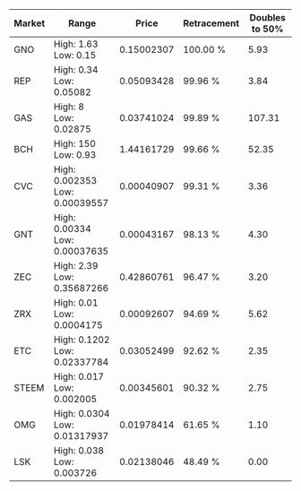 | Market | Range | Price| Retracement | Doubles to 50% |
| --- | --- | --- | --- | --- |
| GNO | High: 1.63<br />Low: 0.15 | 0.15002307 | 100.00 % | 5.93 |
| REP | High: 0.34<br />Low: 0.05082 | 0.05093428 | 99.96 % | 3.84 |
| GAS | High: 8<br />Low: 0.02875 | 0.03741024 | 99.89 % | 107.31 |
| BCH | High: 150<br />Low: 0.93 | 1.44161729 | 99.66 % | 52.35 |
| CVC | High: 0.002353<br />Low: 0.00039557 | 0.00040907 | 99.31 % | 3.36 |
| GNT | High: 0.00334<br />Low: 0.00037635 | 0.00043167 | 98.13 % | 4.30 |
| ZEC | High: 2.39<br />Low: 0.35687266 | 0.42860761 | 96.47 % | 3.20 |
| ZRX | High: 0.01<br />Low: 0.0004175 | 0.00092607 | 94.69 % | 5.62 |
| ETC | High: 0.1202<br />Low: 0.02337784 | 0.03052499 | 92.62 % | 2.35 |
| STEEM | High: 0.017<br />Low: 0.002005 | 0.00345601 | 90.32 % | 2.75 |
| OMG | High: 0.0304<br />Low: 0.01317937 | 0.01978414 | 61.65 % | 1.10 |
| LSK | High: 0.038<br />Low: 0.003726 | 0.02138046 | 48.49 % | 0.00 |
